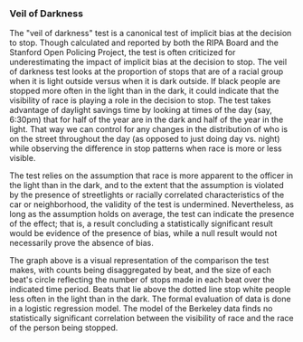 ### Veil of Darkness

The "veil of darkness" test is a canonical test of implicit bias at the decision to stop. Though calculated and reported by both the RIPA Board and the Stanford Open Policing Project, the test is often criticized for underestimating the impact of implicit bias at the decision to stop. The veil of darkness test looks at the proportion of stops that are of a racial group when it is light outside versus when it is dark outside. If black people are stopped more often in the light than in the dark, it could indicate that the visibility of race is playing a role in the decision to stop. The test takes advantage of daylight savings time by looking at times of the day (say, 6:30pm) that for half of the year are in the dark and half of the year in the light. That way we can control for any changes in the distribution of who is on the street throughout the day (as opposed to just doing day vs. night) while observing the difference in stop patterns when race is more or less visible. 

The test relies on the assumption that race is more apparent to the officer in the light than in the dark, and to the extent that the assumption is violated by the presence of streetlights or racially correlated characteristics of the car or neighborhood, the validity of the test is undermined. Nevertheless, as long as the assumption holds on average, the test can indicate the presence of the effect; that is, a result concluding a statistically significant result would be evidence of the presence of bias, while a null result would not necessarily prove the absence of bias.

The graph above is a visual representation of the comparison the test makes, with counts being disaggregated by beat, and the size of each beat's circle reflecting the number of stops made in each beat over the indicated time period. Beats that lie above the dotted line stop white people less often in the light than in the dark. The formal evaluation of data is done in a logistic regression model. The model of the Berkeley data finds no statistically significant correlation between the visibility of race and the race of the person being stopped.